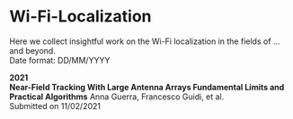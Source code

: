 # Wi-Fi-Localization
Here we collect insightful work on the Wi-Fi localization in the fields of ... and beyond.  
Date format: DD/MM/YYYY  

**2021**  
**Near-Field Tracking With Large Antenna Arrays Fundamental Limits and Practical Algorithms**  Anna Guerra, Francesco Guidi, et al.  
Submitted on 11/02/2021
